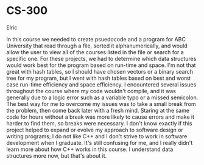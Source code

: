 # CS-300
Elric

 In this course we needed to create psuedocode and a program for ABC University that read through a file, sorted it alphanumerically, and would allow the user to view all of the courses listed in the file or search for a specific one. For these projects, we had to determine which data structures would work best for the program based on run-time and space. I'm not that great with hash tables, so I should have chosen vectors or a binary search tree for my program, but I went with hash tables based on best and worst case run-time efficiency and space efficiency. I encountered several issues throughout the course where my code wouldn't compile, and it was generally due to a logic error such as a variable typo or a missed semicolon. The best way for me to overcome my issues was to take a small break from the problem, then come back later with a fresh mind. Staring at the same code for hours without a break was more likely to cause errors and make it harder to find them, so breaks were necessary. I don't know exactly if this project helped to expand or evolve my approach to software design or writing programs; I do not like C++ and I don't strive to work in software development when I graduate. It's still confusing for me, and I really didn't learn more about how C++ works in this course. I understand data structures more now, but that's about it.
